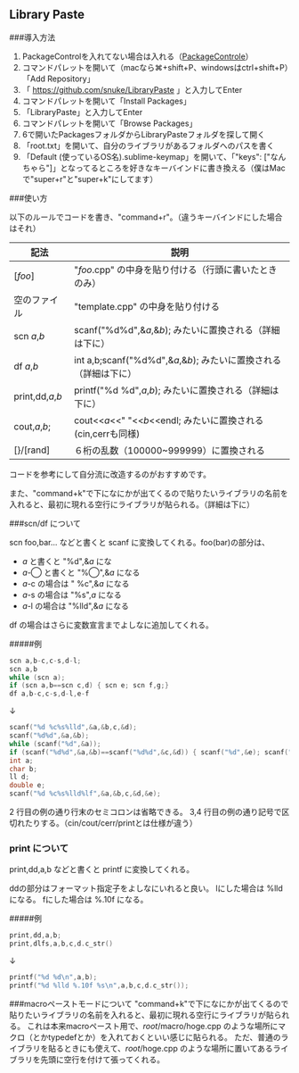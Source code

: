 Library Paste
----

###導入方法

1. PackageControlを入れてない場合は入れる（[PackageControle](https://packagecontrol.io/installation#st2)）
2. コマンドパレットを開いて（macなら⌘+shift+P、windowsはctrl+shift+P）「Add Repository」
3. 「 https://github.com/snuke/LibraryPaste 」と入力してEnter
4. コマンドパレットを開いて「Install Packages」
5. 「LibraryPaste」と入力してEnter
6. コマンドパレットを開いて「Browse Packages」
7. 6で開いたPackagesフォルダからLibraryPasteフォルダを探して開く
8. 「root.txt」を開いて、自分のライブラリがあるフォルダへのパスを書く
9. 「Default (使っているOS名).sublime-keymap」を開いて、「"keys": ["なんちゃら"]」となってるところを好きなキーバインドに書き換える（僕はMacで"super+r"と"super+k"にしてます）

###使い方

以下のルールでコードを書き、"command+r"。（違うキーバインドにした場合はそれ）

|記法|説明|
|---|---|
|[*foo*]|"*foo*.cpp" の中身を貼り付ける（行頭に書いたときのみ）|
|空のファイル|"template.cpp" の中身を貼り付ける|
|scn *a*,*b*|scanf("%d%d",&*a*,&*b*); みたいに置換される（詳細は下に）|
|df *a*,*b*|int a,b;scanf("%d%d",&*a*,&*b*); みたいに置換される（詳細は下に）|
|print,dd,*a*,*b*|printf("%d %d",*a*,*b*); みたいに置換される（詳細は下に）|
|cout,*a*,*b*;|cout<<*a*<<" "<<*b*<<endl; みたいに置換される(cin,cerrも同様)|
|[}/[rand]|６桁の乱数（100000~999999）に置換される|

コードを参考にして自分流に改造するのがおすすめです。

また、"command+k"で下になにかが出てくるので貼りたいライブラリの名前を入れると、最初に現れる空行にライブラリが貼られる。（詳細は下に）

###scn/df について

scn foo,bar... などと書くと scanf に変換してくれる。foo(bar)の部分は、

- *a* と書くと "%d",&*a* にな
- *a*-◯ と書くと "%◯",&*a* になる
- *a*-c の場合は " %c",&*a* になる
- *a*-s の場合は "%s",*a* になる
- *a*-l の場合は "%lld",&*a* になる

df の場合はさらに変数宣言までよしなに追加してくれる。

#####例

```c
scn a,b-c,c-s,d-l;
scn a,b
while (scn a);
if (scn a,b==scn c,d) { scn e; scn f,g;}
df a,b-c,c-s,d-l,e-f
```
↓

```c
scanf("%d %c%s%lld",&a,&b,c,&d);
scanf("%d%d",&a,&b);
while (scanf("%d",&a));
if (scanf("%d%d",&a,&b)==scanf("%d%d",&c,&d)) { scanf("%d",&e); scanf("%d%d",&f,&g);}
int a;
char b;
ll d;
double e;
scanf("%d %c%s%lld%lf",&a,&b,c,&d,&e);
```

2 行目の例の通り行末のセミコロンは省略できる。
3,4 行目の例の通り記号で区切れたりする。（cin/cout/cerr/printとは仕様が違う）

### print について

print,dd,a,b などと書くと printf に変換してくれる。

ddの部分はフォーマット指定子をよしなにいれると良い。
lにした場合は %lld になる。
fにした場合は %.10f になる。

#####例

```c
print,dd,a,b;
print,dlfs,a,b,c,d.c_str()
```

↓

```c
printf("%d %d\n",a,b);
printf("%d %lld %.10f %s\n",a,b,c,d.c_str());
```

###macroペーストモードについて
"command+k"で下になにかが出てくるので貼りたいライブラリの名前を入れると、最初に現れる空行にライブラリが貼られる。
これは本来macroペースト用で、*root*/macro/hoge.cpp のような場所にマクロ（とかtypedefとか）を入れておくといい感じに貼られる。
ただ、普通のライブラリを貼るときにも使えて、*root*/hoge.cpp のような場所に置いてあるライブラリを先頭に空行を付けて張ってくれる。


